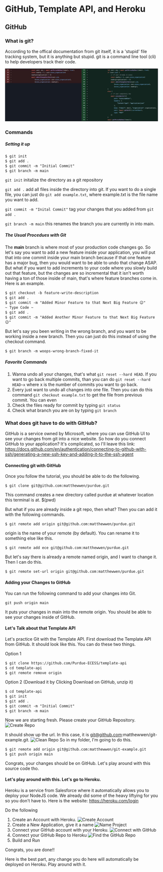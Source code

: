 # GitHub, Template API, and Heroku

## GitHub
### What is git? 
According to the offical documentation from git itself, it is a 'stupid' file tracking system, but it is anything but stupid. git is a command line tool (cli) to help developers track their code. 

![Example Changes](img/git-example.jpg)
### Commands

##### Setting it up
```
$ git init
$ git add .
$ git commit -m "Initial Commit"
$ git branch -m main
```
```git init``` initalize the directory as a git repository 

```git add .``` add all files inside the directory into git.
If you want to do a single file, you can just do ```git add example.txt```, where example.txt is the file name you want to add.

```git commit -m "Inital Commit"``` tag your changes that you added from ```git add .```

```git branch -m main``` this renames the branch you are currently in into main.

##### The Usual Procedues with Git
The **main** branch is where most of your production code changes 
go. So let's say you want to add a new feature inside your
application, you will put that into one commit inside your
main branch because if that one feature has a major bug, then 
you would want to be able to undo that change ASAP.
But what if you want to add increments to your code where
you slowly build out that feature, but the changes are so incremental that it isn't worth having a ton of those inside
of main, that's where feature branches come in. Here is an example. 
```
$ git checkout -b feature-write-description
$ git add .
$ git commit -m "Added Minor Feature to that Next Big Feature 😉"
~ Type Code ~
$ git add .
$ git commit -m "Added Another Minor Feature to that Next Big Feature 😉"
```
But let's say you been writing in the wrong branch, and you want to be working inside a new branch. Then you can just do this instead of using the checkout command. 
```
$ git branch -m woops-wrong-branch-fixed-it
```

##### Favorite Commands
1. Wanna undo all your changes, that's what ```git reset --hard HEAD```. If you want to go back multiple commits, than you can do ```git reset --hard HEAD~x``` where x is the number of commits you want to go back.
2. Every just want to undo all changes into one file. Then you can do this command ```git checkout example.txt``` to get the file from previous commit. You can even 
3. Check the files ready for commit by typing ```git status```
4. Check what branch you are on by typing ```git branch```


### What does git have to do with GitHub?
GitHub is a service owned by Microsoft, where you can use 
GitHub UI to see your changes from git into a nice website.
So how do you connect GitHub to your application? It's complicated, so I'll leave this link: 
https://docs.github.com/en/authentication/connecting-to-github-with-ssh/generating-a-new-ssh-key-and-adding-it-to-the-ssh-agent

#### Connecting git with GitHub
Once you follow the tutorial, you should be able to do the following. 
```
$ git clone git@github.com:matthewwen/purdue.git
```
This command creates a new directory called purdue at whatever location this terminal is at. $(pwd)

But what if you are already inside a git repo, then what? Then you can add it with the following commands.
```
$ git remote add origin git@github.com:matthewwen/purdue.git
```
origin is the name of your remote (by default). You can rename it to something else like this. 
```
$ git remote add ece git@github.com:matthewwen/purdue.git
```
But let's say there is already a remote named origin, and I want to change it. Then I can do this. 
```
$ git remote set-url origin git@github.com:matthewwen/purdue.git
```

#### Adding your Changes to GitHub
You can run the following command to add your changes into Git.
```
git push origin main
```
It puts your changes in main into the remote origin. You should be able to see your changes inside of GitHub.

#### Let's Talk about that Template API
Let's practice Git with the Template API.
First download the Template API from GitHub. 
It should look like this. You can do these two things.

Option 1
```
$ git clone https://github.com/Purdue-ECESS/template-api
$ cd template-api
$ git remote remove origin
```
Option 2
(Download it by Clicking Download on GitHub, unzip it)
```
$ cd template-api
$ git init
$ git add .
$ git commit -m "Initial Commit"
$ git branch -m main
```

Now we are starting fresh. Please create your GitHub Repository.
![Create Repo](img/create-repo.jpg)

It should show up the url. In this case, it is git@github.com:matthewwen/git-example.git. 
![Clean Repo](img/git-created.jpg)
So in my folder, I'm going to do this. 
```
$ git remote add origin git@github.com:matthewwen/git-example.git
$ git push origin main
```
Congrats, your changes should be on GitHub. Let's play around with this source code tho. 

#### Let's play around with this. Let's go to Heroku.
Heroku is a service from Salesforce where it 
automatically allows you to deploy your NodeJS code.
We already did some of the heavy liftying for you so 
you don't have to. Here is the website: https://heroku.com/login

Do the following
1. Create an Account with Heroku.
![Create Account](img/create-heroku-app.jpg)
2. Create a New Application, give it a name
![Name Project](img/name-heroku.jpg)
3. Connect your GitHub account with your Heroku.
![Connect with GitHub](img/connect-with-gh.jpg)
4. Connect your GitHub Repo to Heroku
![Find the GitHub Repo](img/heroku-find-repo.jpg)
5. Build and Run

Congrats, you are done!!

Here is the best part, any change you do here will automatically be deployed on Heroku. Play around with it.